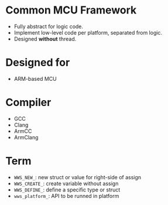 # Common MCU Framework

- Fully abstract for logic code.
- Implement low-level code per platform, separated from logic.
- Designed **without** thread.


# Designed for

- ARM-based MCU

# Compiler

- GCC
- Clang
- ArmCC
- ArmClang

# Term

- `WWS_NEW_`: new struct or value for right-side of assign
- `WWS_CREATE_`: create variable without assign
- `WWS_DEFINE_`: define a specific type or struct
- `wws_platform_`: API to be runned in platform
